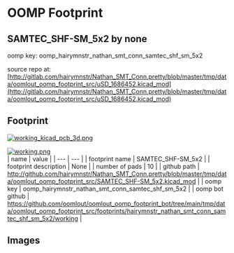 # OOMP Footprint  
## SAMTEC_SHF-SM_5x2  by none  
  
oomp key: oomp_hairymnstr_nathan_smt_conn_samtec_shf_sm_5x2  
  
source repo at: [http://gitlab.com/hairymnstr/Nathan_SMT_Conn.pretty/blob/master/tmp/data/oomlout_oomp_footprint_src/uSD_1686452.kicad_mod](http://gitlab.com/hairymnstr/Nathan_SMT_Conn.pretty/blob/master/tmp/data/oomlout_oomp_footprint_src/uSD_1686452.kicad_mod)  
## Footprint  
  
[![working_kicad_pcb_3d.png](working_kicad_pcb_3d_600.png)](working_kicad_pcb_3d.png)  
  
[![working.png](working_600.png)](working.png)  
| name | value | 
| --- | --- | 
| footprint name | SAMTEC_SHF-SM_5x2 | 
| footprint description | None | 
| number of pads | 10 | 
| github path | http://github.com/hairymnstr/Nathan_SMT_Conn.pretty/blob/master/tmp/data/oomlout_oomp_footprint_src/SAMTEC_SHF-SM_5x2.kicad_mod | 
| oomp key | oomp_hairymnstr_nathan_smt_conn_samtec_shf_sm_5x2 | 
| oomp bot github | https://github.com/oomlout/oomlout_oomp_footprint_bot/tree/main/tmp/data/oomlout_oomp_footprint_src/footprints/hairymnstr_nathan_smt_conn_samtec_shf_sm_5x2/working | 
## Images  
